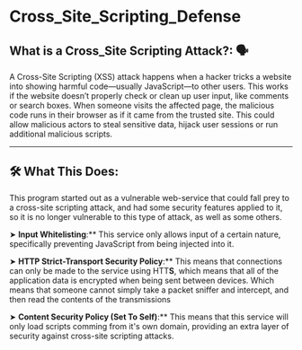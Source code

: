 # Cross_Site_Scripting_Defense

## What is a Cross_Site Scripting Attack?: 🗣️  

A Cross-Site Scripting (XSS) attack happens when a hacker tricks a website into showing harmful code—usually JavaScript—to other users. This works if 
the website doesn’t properly check or clean up user input, like comments or search boxes. When someone visits the affected page, the malicious code runs
in their browser as if it came from the trusted site. This could allow malicious actors to steal sensitive data, hijack user sessions or run additional malicious scripts. 

---  

##  🛠️ What This Does: 

This program started out as a vulnerable web-service that could fall prey to a cross-site scripting attack, and had some security features applied to it, so it is no longer vulnerable
to this type of attack, as well as some others. 

➤ **Input Whitelisting**:** This service only allows input of a certain nature, specifically preventing JavaScript from being injected into it. 

➤ **HTTP Strict-Transport Security Policy**:** This means that connections can only be made to the service using HTT**S**, which means that all of the application data is encrypted when being sent
between devices. Which means that someone cannot simply take a packet sniffer and intercept, and then read the contents of the transmissions

➤ **Content Security Policy (Set To Self)**:** This means that this service will only load scripts comming from it's own domain, providing an extra layer of security against cross-site scripting attacks. 


